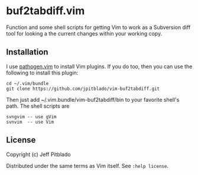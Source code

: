 # buf2tabdiff.vim

Function and some shell scripts for getting Vim to work as a Subversion
diff tool for looking a the current changes within your working copy.

## Installation

I use [pathogen.vim](https://github.com/tpope/vim-pathogen)
to install Vim plugins.
If you do too, then you can use the following to install this plugin:

```
cd ~/.vim/bundle
git clone https://github.com/jpitblado/vim-buf2tabdiff.git
```

Then just add ~/.vim.bundle/vim-buf2tabdiff/bin to your favorite shell's
path.  The shell scripts are

	svngvim	-- use gVim
	svnvim	-- use Vim

## License

Copyright (c) Jeff Pitblado

Distributed under the same terms as Vim itself.  See `:help license`.

